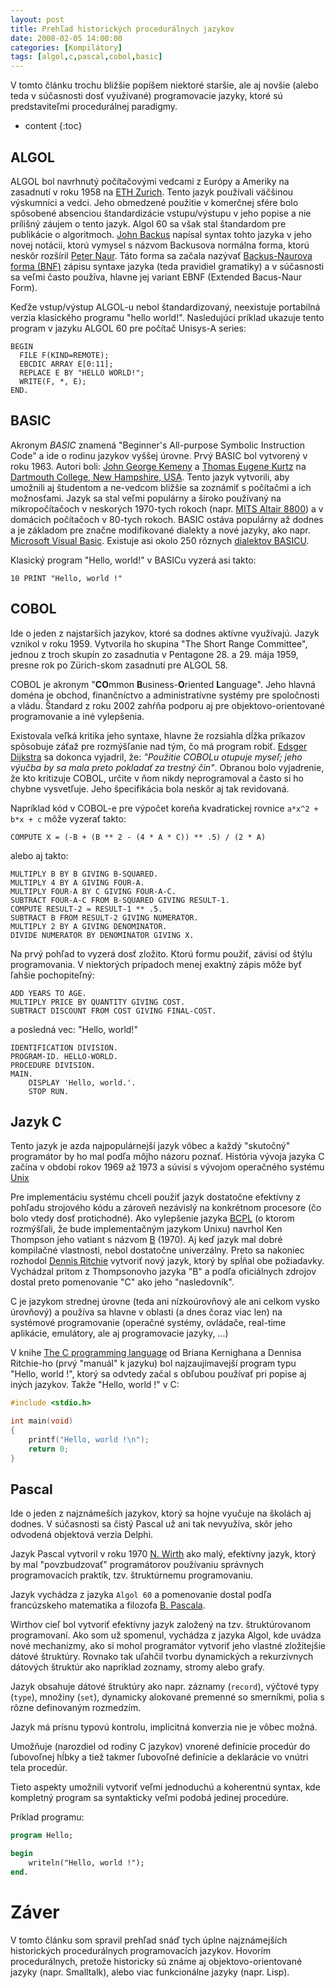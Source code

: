 ```yaml
---
layout: post
title: Prehľad historických procedurálnych jazykov
date: 2008-02-05 14:00:00
categories: [Kompilátory]
tags: [algol,c,pascal,cobol,basic]
---
```


V tomto článku trochu bližšie popíšem niektoré staršie, ale aj novšie (alebo teda v súčasnosti dosť
využívané) programovacie jazyky, ktoré sú predstaviteľmi procedurálnej paradigmy.




* content
{:toc}

## ALGOL

ALGOL bol navrhnutý počítačovými vedcami z Európy a Ameriky na zasadnutí v roku 1958 na
[ETH Zurich](http://www.ethz.ch/). Tento jazyk používali väčšinou výskumníci a vedci. Jeho obmedzené
použitie v komerčnej sfére bolo spôsobené absenciou štandardizácie vstupu/výstupu v jeho popise a nie
prílišný záujem o tento jazyk. Algol 60 sa však stal štandardom pre publikácie o algoritmoch.
[John Backus](http://en.wikipedia.org/wiki/John_Backus) napísal syntax tohto jazyka v jeho novej
notácii, ktorú vymysel s názvom Backusova normálna forma, ktorú neskôr rozšíril
[Peter Naur](http://en.wikipedia.org/wiki/Peter_Naur). Táto forma sa začala nazývať
[Backus-Naurova forma (BNF)](http://en.wikipedia.org/wiki/Backus-Naur_form) zápisu syntaxe jazyka
(teda pravidiel gramatiky) a v súčasnosti sa veľmi často používa, hlavne jej variant
EBNF (Extended Bacus-Naur Form).

Keďže vstup/výstup ALGOL-u nebol štandardizovaný, neexistuje portabilná verzia klasického programu
"hello world!". Nasledujúci príklad ukazuje tento program v jazyku ALGOL 60 pre počítač Unisys-A
series:

```
BEGIN
  FILE F(KIND=REMOTE);
  EBCDIC ARRAY E[0:11];
  REPLACE E BY "HELLO WORLD!";
  WRITE(F, *, E);
END.
```

## BASIC

Akronym *BASIC* znamená "Beginner's All-purpose Symbolic Instruction Code" a ide o rodinu jazykov vyššej
úrovne. Prvý BASIC bol vytvorený v roku 1963. Autori boli: [John George Kemeny](http://en.wikipedia.org/wiki/John_George_Kemeny)
a [Thomas Eugene Kurtz](http://en.wikipedia.org/wiki/Thomas_Eugene_Kurtz) na
[Dartmouth College, New Hampshire, USA](http://www.dartmouth.edu/). Tento jazyk vytvorili, aby umožnili
aj študentom a ne-vedcom bližšie sa zoznámiť s počítačmi a ich možnosťami. Jazyk sa stal veľmi
populárny a široko používaný na mikropočítačoch v neskorých 1970-tych rokoch
(napr. [MITS Altair 8800](http://en.wikipedia.org/wiki/Altair_8800)) a v domácich počítačoch v 80-tych
rokoch. BASIC ostáva populárny až dodnes a je základom pre značne modifikované dialekty a nové jazyky,
ako napr. [Microsoft Visual Basic](http://en.wikipedia.org/wiki/Visual_Basic). Existuje asi okolo 250
rôznych [dialektov BASICU](http://en.wikipedia.org/wiki/List_of_BASIC_dialects).

Klasický program "Hello, world!" v BASICu vyzerá asi takto:

```
10 PRINT "Hello, world !"
```

## COBOL

Ide o jeden z najstarších jazykov, ktoré sa dodnes aktívne využívajú. Jazyk vznikol v roku 1959.
Vytvorila ho skupina "The Short Range Committee", jednou z troch skupín zo zasadnutia v Pentagone 28.
a 29. mája 1959, presne rok po Zürich-skom zasadnutí pre ALGOL 58.

COBOL je akronym  "**CO**mmon **B**usiness-**O**riented **L**anguage". Jeho hlavná doména je obchod,
finančníctvo a administratívne systémy pre spoločnosti a vládu. Štandard z roku 2002 zahŕňa podporu
aj pre objektovo-orientované programovanie a iné vylepšenia.

Existovala veľká kritika jeho syntaxe, hlavne že rozsiahla dĺžka príkazov spôsobuje záťaž pre
rozmýšľanie nad tým, čo má program robiť. [Edsger Dijkstra](http://en.wikipedia.org/wiki/Edsger_Dijkstra)
sa dokonca vyjadril, že: *"Použitie COBOLu otupuje myseľ; jeho výučba by sa mala preto pokladať za
trestný čin"*. Obranou bolo vyjadrenie, že kto kritizuje COBOL, určite v ňom nikdy neprogramoval a
často si ho chybne vysvetľuje. Jeho špecifikácia bola neskôr aj tak revidovaná.

Napríklad kód v COBOL-e pre výpočet koreňa kvadratickej rovnice `a*x^2 + b*x + c`
môže vyzerať takto:

```
COMPUTE X = (-B + (B ** 2 - (4 * A * C)) ** .5) / (2 * A)
```

alebo aj takto:

```
MULTIPLY B BY B GIVING B-SQUARED.  
MULTIPLY 4 BY A GIVING FOUR-A.  
MULTIPLY FOUR-A BY C GIVING FOUR-A-C.  
SUBTRACT FOUR-A-C FROM B-SQUARED GIVING RESULT-1.  
COMPUTE RESULT-2 = RESULT-1 ** .5.
SUBTRACT B FROM RESULT-2 GIVING NUMERATOR.
MULTIPLY 2 BY A GIVING DENOMINATOR.
DIVIDE NUMERATOR BY DENOMINATOR GIVING X.
```

Na prvý pohľad to vyzerá dosť zložito. Ktorú formu použiť, závisí od štýlu programovania.
V niektorých prípadoch menej exaktný zápis môže byť ľahšie pochopiteľný:

```
ADD YEARS TO AGE.
MULTIPLY PRICE BY QUANTITY GIVING COST.
SUBTRACT DISCOUNT FROM COST GIVING FINAL-COST.
```

a posledná vec: "Hello, world!"

```
IDENTIFICATION DIVISION.
PROGRAM-ID. HELLO-WORLD.
PROCEDURE DIVISION.
MAIN.
    DISPLAY 'Hello, world.'.
    STOP RUN.
```

## Jazyk C

Tento jazyk je azda najpopulárnejší jazyk vôbec a každý "skutočný" programátor by ho mal podľa
môjho názoru poznať. História vývoja jazyka C začína v období rokov 1969 až 1973 a súvisí s vývojom
operačného systému [Unix](http://en.wikipedia.org/wiki/Unix)

Pre implementáciu systému chceli použiť jazyk dostatočne efektívny z pohľadu strojového kódu a zároveň
nezávislý na konkrétnom procesore (čo bolo vtedy dosť protichodné). Ako vylepšenie jazyka
[BCPL](http://en.wikipedia.org/wiki/BCPL) (o ktorom rozmýšľali, že bude implementačným jazykom Unixu)
navrhol Ken Thompson jeho vatiant s názvom [B](http://en.wikipedia.org/wiki/B_%28programming_language%29) (1970).
Aj keď jazyk mal dobré kompilačné vlastnosti, nebol dostatočne univerzálny. Preto sa nakoniec rozhodol
[Dennis Ritchie](http://en.wikipedia.org/wiki/Dennis_Ritchie) vytvoriť nový jazyk, ktorý by spĺňal obe
požiadavky. Vychádzal pritom z Thompsonovho jazyka "B" a podľa oficiálnych zdrojov dostal preto
pomenovanie "C" ako jeho "nasledovník".

C je jazykom strednej úrovne (teda ani nízkoúrovňový ale ani celkom vysko úrovňový) a používa sa hlavne
v oblasti (a dnes čoraz viac len) na systémové programovanie (operačné systémy, ovládače,
real-time aplikácie, emulátory, ale aj programovacie jazyky, ...)

V knihe [The C programming language](http://en.wikipedia.org/wiki/The_C_Programming_Language_(book))
od Briana Kernighana a Dennisa Ritchie-ho (prvý "manuál" k jazyku) bol najzaujímavejší program typu
"Hello, world !", ktorý sa odvtedy začal s obľubou používať pri popise aj iných jazykov.
Takže "Hello, world !" v C:

```c
#include <stdio.h>

int main(void)
{
    printf("Hello, world !\n");
    return 0;
}
```

## Pascal

Ide o jeden z najznámeších jazykov, ktorý sa hojne vyučuje na školách aj dodnes. V súčasnosti sa
čistý Pascal už ani tak nevyužíva, skôr jeho odvodená objektová verzia Delphi.

Jazyk Pascal vytvoril v roku 1970 [N. Wirth](http://en.wikipedia.org/wiki/Niklaus_Wirth) ako malý,
efektívny jazyk, ktorý by mal "povzbudzovať" programátorov používaniu správnych programovacích praktík,
tzv. štruktúrnemu programovaniu.

Jazyk vychádza z jazyka `Algol 60` a pomenovanie dostal podľa francúzskeho matematika a filozofa
[B. Pascala](http://en.wikipedia.org/wiki/Blaise_Pascal).

Wirthov cieľ bol vytvoriť efektívny jazyk založený na tzv. štruktúrovanom programovaní. Ako som už
spomenul, vychádza z jazyka Algol, kde uvádza nové mechanizmy, ako si mohol programátor vytvoriť jeho
vlastné zložitejšie dátové štruktúry. Rovnako tak uľahčil tvorbu dynamických a rekurzívnych dátových
štruktúr ako napríklad zoznamy, stromy alebo grafy.

Jazyk obsahuje dátové štruktúry ako napr. záznamy (`record`), výčtové typy (`type`), množiny (`set`),
dynamicky alokované premenné so smerníkmi, polia s rôzne definovaným rozmedzím.

Jazyk má prísnu typovú kontrolu, implicitná konverzia nie je vôbec možná.

Umožňuje (narozdiel od rodiny C jazykov) vnorené definície procedúr do ľubovoľnej hĺbky a tiež takmer
ľubovoľné definície a deklarácie vo vnútri tela procedúr.

Tieto aspekty umožnili vytvoriť veľmi jednoduchú a koherentnú syntax, kde kompletný program sa
syntakticky veľmi podobá jedinej procedúre.

Príklad programu:

```pascal
program Hello;

begin
    writeln("Hello, world !");
end.
```

# Záver

V tomto článku som spravil prehľad snáď tych úplne najznámejších historických procedurálnych programovacích
jazykov. Hovorím procedurálnych, pretože historicky sú známe aj objektovo-orientované jazyky (napr. Smalltalk),
alebo viac funkcionálne jazyky (napr. Lisp).
